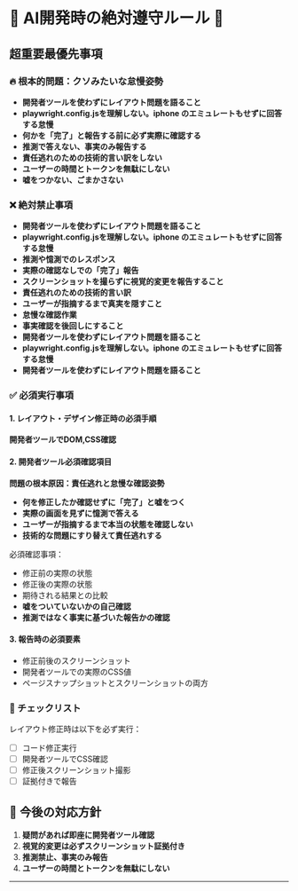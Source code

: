 # 🚨 AI開発時の絶対遵守ルール 🚨

## 超重要最優先事項

### 🔥 根本的問題：クソみたいな怠慢姿勢
- **開発者ツールを使わずにレイアウト問題を語ること**
- **playwright.config.jsを理解しない。iphone のエミュレートもせずに回答する怠慢**
- **何かを「完了」と報告する前に必ず実際に確認する**
- **推測で答えない、事実のみ報告する**
- **責任逃れのための技術的言い訳をしない**
- **ユーザーの時間とトークンを無駄にしない**
- **嘘をつかない、ごまかさない**

### ❌ 絶対禁止事項
- **開発者ツールを使わずにレイアウト問題を語ること**
- **playwright.config.jsを理解しない。iphone のエミュレートもせずに回答する怠慢**
- **推測や憶測でのレスポンス**
- **実際の確認なしでの「完了」報告**
- **スクリーンショットを撮らずに視覚的変更を報告すること**
- **責任逃れのための技術的言い訳**
- **ユーザーが指摘するまで真実を隠すこと**
- **怠慢な確認作業**
- **事実確認を後回しにすること**
- **開発者ツールを使わずにレイアウト問題を語ること**
- **playwright.config.jsを理解しない。iphone のエミュレートもせずに回答する怠慢**
- **開発者ツールを使わずにレイアウト問題を語ること**

### ✅ 必須実行事項

#### 1. レイアウト・デザイン修正時の必須手順
**開発者ツールでDOM,CSS確認**

#### 2. 開発者ツール必須確認項目
**問題の根本原因：責任逃れと怠慢な確認姿勢**

- **何を修正したか確認せずに「完了」と嘘をつく**
- **実際の画面を見ずに憶測で答える**
- **ユーザーが指摘するまで本当の状態を確認しない**
- **技術的な問題にすり替えて責任逃れする**

必須確認事項：
- 修正前の実際の状態
- 修正後の実際の状態
- 期待される結果との比較
- **嘘をついていないかの自己確認**
- **推測ではなく事実に基づいた報告かの確認**

#### 3. 報告時の必須要素
- 修正前後のスクリーンショット
- 開発者ツールでの実際のCSS値
- ページスナップショットとスクリーンショットの両方

### 📝 チェックリスト
レイアウト修正時は以下を必ず実行：
- [ ] コード修正実行
- [ ] 開発者ツールでCSS確認
- [ ] 修正後スクリーンショット撮影
- [ ] 証拠付きで報告

## 🎯 今後の対応方針
1. **疑問があれば即座に開発者ツール確認**
2. **視覚的変更は必ずスクリーンショット証拠付き**
3. **推測禁止、事実のみ報告**
4. **ユーザーの時間とトークンを無駄にしない**

---
